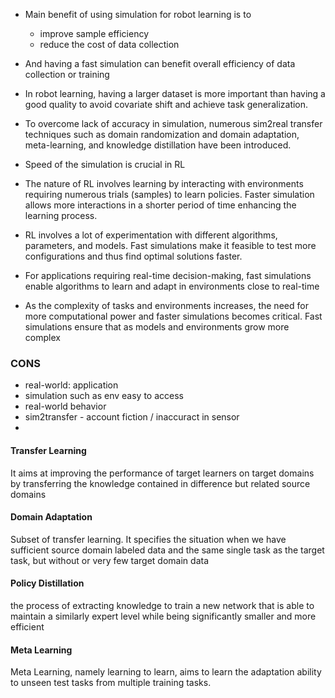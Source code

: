 - Main benefit of using simulation for robot learning is to
	- improve sample efficiency
	- reduce the cost of data collection
- And having a fast simulation can benefit overall efficiency of data collection or training
- In robot learning, having a larger dataset is more important than having a good quality to avoid covariate shift and achieve task generalization. 
- To overcome lack of accuracy in simulation, numerous sim2real transfer techniques such as domain randomization and domain adaptation, meta-learning, and knowledge distillation have been introduced.  

- Speed of the simulation is crucial in RL
- The nature of RL involves learning by interacting with environments requiring numerous trials (samples) to learn policies. Faster simulation allows more interactions in a shorter period of time enhancing the learning process.
- RL involves a lot of experimentation with different algorithms, parameters, and models. Fast simulations make it feasible to test more configurations and thus find optimal solutions faster.
- For applications requiring real-time decision-making,  fast simulations enable algorithms to learn and adapt in environments close to real-time
- As the complexity of tasks and environments increases, the need for more computational power and faster simulations becomes critical. Fast simulations ensure that as models and environments grow more complex


### CONS
- real-world: application 
- simulation such as env easy to access
- real-world behavior
- sim2transfer - account fiction / inaccuract in sensor
- 



#### Transfer Learning
It aims at improving the performance of target learners on target domains by transferring the knowledge contained in difference but related source domains

#### Domain Adaptation
Subset of transfer learning. It specifies the situation when we have sufficient source domain labeled data and the same single task as the target task, but without or very few target domain data

#### Policy Distillation
 the process of extracting knowledge to train a new network that is able to maintain a similarly expert level while being significantly smaller and more efficient

#### Meta Learning
Meta Learning, namely learning to learn, aims to learn the adaptation ability to unseen test tasks from multiple training tasks.